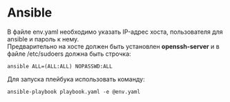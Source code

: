 # Ansible
В файле env.yaml необходимо указать IP-адрес хоста, пользователя для ansible и пароль к нему. <br>
Предварительно на хосте должен быть установлен **openssh-server** и в файле /etc/sudoers должна быть строчка:
```
ansible ALL=(ALL:ALL) NOPASSWD:ALL
```
Для запуска плейбука использовать команду:
```
ansible-playbook playbook.yaml -e @env.yaml
```
